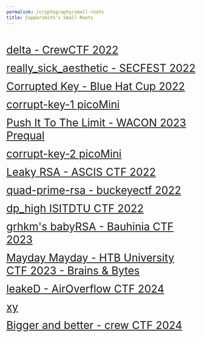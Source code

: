 ```yaml
---
permalink: /cryptography/small-roots
title: Coppersmith's Small Roots
---
```


<br>



<span style="font-size:2em;">   [delta - CrewCTF 2022](/cryptography/small-roots/delta-CrewCTF-2022)       </span> <br>

<span style="font-size:2em;">   [really_sick_aesthetic - SECFEST 2022](/cryptography/small-roots/really-sick-aesthetic-SECFEST-2022)       </span> <br>

<span style="font-size:2em;">   [Corrupted Key - Blue Hat Cup 2022](/cryptography/small-roots/Corrupted-Key-Blue-Hat-Cup-2022)       </span> <br>

<span style="font-size:2em;">   [corrupt-key-1 picoMini](/cryptography/small-roots/corrupt-key-1-picoMini)       </span> <br>

<span style="font-size:2em;">   [Push It To The Limit - WACON 2023 Prequal](/cryptography/small-roots/push-it-to-the-limit-WACON-2023-prequal)       </span> <br>

<span style="font-size:2em;">   [corrupt-key-2 picoMini](/cryptography/small-roots/corrupt-key-2-picoMini)       </span> <br>

<span style="font-size:2em;">   [Leaky RSA - ASCIS CTF 2022](/cryptography/small-roots/Leaky-RSA-ASCIS-CTF-2022)       </span> <br>

<span style="font-size:2em;">   [quad-prime-rsa - buckeyectf 2022](/cryptography/small-roots/quad-prime-rsa-buckeyectf-2022)       </span> <br>

<span style="font-size:2em;">   [dp_high ISITDTU CTF 2022](/cryptography/small-roots/dp-high-ISITDTU-CTF-2022)       </span> <br>

<span style="font-size:2em;">   [grhkm's babyRSA - Bauhinia CTF 2023](/cryptography/small-roots/babyRSA-Bauhinia-CTF-2023)       </span> <br>

<span style="font-size:2em;">   [Mayday Mayday - HTB University CTF 2023 - Brains & Bytes](/cryptography/small-roots/Mayday-Mayday-HTB-University-CTF-2023-Brains-&-Bytes)       </span> <br>

<span style="font-size:2em;">   [leakeD - AirOverflow CTF 2024](/cryptography/small-roots/leakeD-AirOverflow-CTF-2024)       </span> <br>

<span style="font-size:2em;">   [xy](/cryptography/small-roots/xy)       </span> <br>


<span style="font-size:2em;">   [Bigger and better - crew CTF 2024](/cryptography/small-roots/Bigger-and-better-crew-CTF-2024)       </span> <br>
